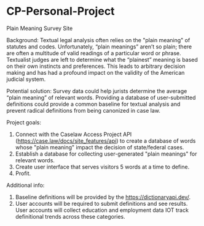 # CP-Personal-Project
Plain Meaning Survey Site

Background: Textual legal analysis often relies on the "plain meaning" of statutes and codes. Unfortunately, “plain meanings” aren’t so plain; there are often a multitude of valid readings of a particular word or phrase. Textualist judges are left to determine what the “plainest” meaning is based on their own instincts and preferences. This leads to arbitrary decision making and has had a profound impact on the validity of the American judicial system. 

Potential solution: Survey data could help jurists determine the average “plain meaning” of relevant words. Providing a database of user-submitted definitions could provide a common baseline for textual analysis and prevent radical definitions from being canonized in case law. 

Project goals:
  1. Connect with the Caselaw Access Project API (https://case.law/docs/site_features/api) to create a database of words whose "plain meaning" impact the decision of state/federal cases.
  2. Establish a database for collecting user-generated "plain meanings" for relevant words. 
  3. Create user interface that serves visitors 5 words at a time to define. 
  4. Profit. 
  
 Additional info: 
 1. Baseline definitions will be provided by the https://dictionaryapi.dev/.
 2. User accounts will be required to submit definitions and see results. User accounts will collect education and employment data IOT track definitional trends across these categories. 

